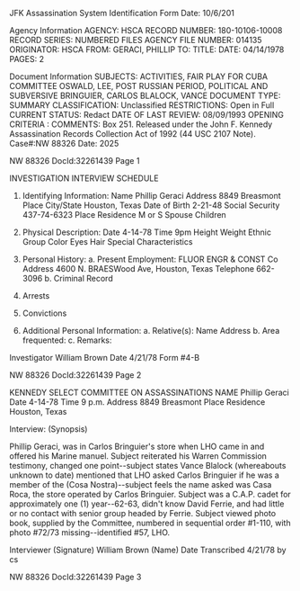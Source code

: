 JFK Assassination System
Identification Form
Date: 10/6/201

Agency Information
AGENCY: HSCA
RECORD NUMBER: 180-10106-10008
RECORD SERIES: NUMBERED FILES
AGENCY FILE NUMBER: 014135
ORIGINATOR: HSCA
FROM: GERACI, PHILLIP
TO:
TITLE:
DATE: 04/14/1978
PAGES: 2

Document Information
SUBJECTS: ACTIVITIES, FAIR PLAY FOR CUBA COMMITTEE
OSWALD, LEE, POST RUSSIAN PERIOD, POLITICAL AND
SUBVERSIVE
BRINGUIER, CARLOS
BLALOCK, VANCE
DOCUMENT TYPE: SUMMARY
CLASSIFICATION: Unclassified
RESTRICTIONS: Open in Full
CURRENT STATUS: Redact
DATE OF LAST REVIEW: 08/09/1993
OPENING CRITERIA :
COMMENTS: Box 251.
Released under the John F. Kennedy
Assassination Records Collection Act of
1992 (44 USC 2107 Note). Case#:NW
88326 Date: 2025

NW 88326 DocId:32261439 Page 1

INVESTIGATION INTERVIEW SCHEDULE

1. Identifying Information:
Name Phillip Geraci
Address 8849 Breasmont Place
City/State Houston, Texas
Date of Birth 2-21-48
Social Security 437-74-6323
Place Residence
M or S
Spouse
Children

2. Physical Description:
Date 4-14-78 Time 9pm
Height
Weight
Ethnic Group
Color Eyes
Hair
Special Characteristics

3. Personal History:
a. Present Employment: FLUOR ENGR & CONST Co
Address 4600 N. BRAESWood Ave, Houston, Texas
Telephone 662-3096
b. Criminal Record
1. Arrests
2. Convictions

4. Additional Personal Information:
a. Relative(s): Name
Address
b. Area frequented:
c. Remarks:

Investigator William Brown
Date 4/21/78
Form #4-B

NW 88326 DocId:32261439 Page 2

KENNEDY
SELECT COMMITTEE ON ASSASSINATIONS
NAME Phillip Geraci Date 4-14-78 Time 9 p.m.
Address 8849 Breasmont Place Residence
Houston, Texas

Interview: (Synopsis)

Phillip Geraci, was in Carlos Bringuier's store
when LHO came in and offered his Marine manuel.
Subject reiterated his Warren Commission testimony,
changed one point--subject states Vance Blalock (whereabouts
unknown to date) mentioned that LHO asked Carlos Bringuier
if he was a member of the (Cosa Nostra)--subject feels the
name asked was Casa Roca, the store operated by Carlos
Bringuier. Subject was a C.A.P. cadet for approximately
one (1) year--62-63, didn't know David Ferrie, and had
little or no contact with senior group headed by Ferrie.
Subject viewed photo book, supplied by the Committee,
numbered in sequential order #1-110, with photo #72/73
missing--identified #57, LHO.

Interviewer
(Signature)
William Brown
(Name)
Date Transcribed 4/21/78
by cs

NW 88326 DocId:32261439 Page 3
